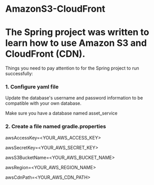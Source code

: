 # AmazonS3-CloudFront

<h1>The Spring project was written to learn how to use Amazon S3 and CloudFront (CDN).</h1>


<p>Things you need to pay attention to for the Spring project to run successfully:</p>

<h3>1. Configure yaml file</h3>

<p>Update the database's username and password information to be compatible with your own database.</p>
<p>Make sure you have a database named asset_service</p>

<h3>2. Create a file named gradle.properties</h3>

<p>awsAccessKey=&lt;YOUR_AWS_ACCESS_KEY&gt;</p>
<p>awsSecretKey=&lt;YOUR_AWS_SECRET_KEY&gt;</p>
<p>awsS3BucketName=&lt;YOUR_AWS_BUCKET_NAME&gt;</p>
<p>awsRegion=&lt;YOUR_AWS_REGION_NAME&gt;</p>
<p>awsCdnPath=&lt;YOUR_AWS_CDN_PATH&gt;</p>





